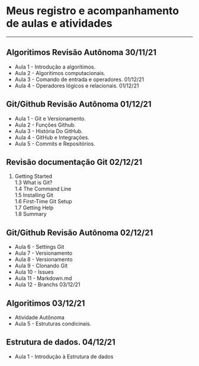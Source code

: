 # Meus registro e acompanhamento de aulas e atividades #
  
  ---

##  Algoritimos Revisão Autônoma          30/11/21
- Aula 1 - Introdução a algorítimos.         
- Aula 2 - Algoritimos computacionais.       
- Aula 3 - Comando de entrada e operadores.  01/12/21
- Aula 4 - Operadores lógicos e relacionais. 01/12/21


##  Git/Github Revisão Autônoma           01/12/21
- Aula 1 - Git e Versionamento.             
- Aula 2 - Funções Github.                   
- Aula 3 - História Do GitHub.              
- Aula 4 - GitHub e Integrações.             
- Aula 5 - Commits e Repositórios.         


##  Revisão documentação Git              02/12/21        
1. Getting Started                        
1.3 What is Git?                         
1.4 The Command Line                     
1.5 Installing Git                       
1.6 First-Time Git Setup                
1.7 Getting Help                        
1.8 Summary                              


##  Git/Github Revisão Autônoma           02/12/21
- Aula 6 - Settings Git                     
- Aula 7 - Versionamento                    
- Aula 8 - Versionamento                    
- Aula 9 - Clonando Git  
- Aula 10 - Issues
- Aula 11 - Markdown.md 
- Aula 12 - Branchs                       03/12/21

## Algoritimos                            03/12/21
- Atividade Autônoma     
- Aula 5 -  Estruturas condicinais.            



## Estrutura de dados.          04/12/21
- Aula 1 - Introdução à Estrutura de dados
